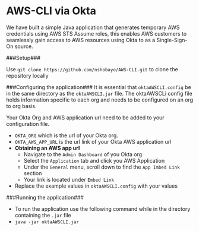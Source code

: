# AWS-CLI via Okta


We have built a simple Java application that generates temporary AWS credentials using AWS STS Assume roles, this enables AWS customers to seamlessly gain access to AWS resources using Okta to as a Single-Sign-On source.

###Setup###

Use ```git clone https://github.com/nshobayo/AWS-CLI.git``` to clone the repository locally

###Configuring the application###
  It is essential that ```oktaAWSCLI.config``` be in the same directory as the ```oktaAWSCLI.jar``` file. The oktaAWSCLi config file holds information specific to each org and needs to be configured on an org to org basis. 

  Your Okta Org and AWS application url need to be added to your configuration file.
  - ```OKTA_ORG``` which is the url of your Okta org.
  - ```OKTA_AWS_APP_URL``` is the url link of your Okta AWS application url
  - **Obtaining an AWS app url**
    - Navigate to the ```Admin Dashboard``` of you Okta org 
    - Select the ```Application``` tab and click you AWS Application 
    - Under the ```General``` menu, scroll down to find the ```App Imbed Link``` section 
    - Your link is located under ```Embed Link``` 
  - Replace the example values in ```oktaAWSCLI.config``` with your values

###Running the application###
  - To run the application use the following command while in the directory containing the ```.jar``` file
  - ```java -jar oktaAWSCLI.jar```
  
